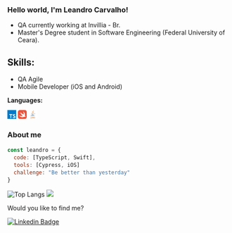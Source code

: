### Hello world, I'm Leandro Carvalho! 

- QA currently working at Invillia - Br.
- Master's Degree student in Software Engineering (Federal University of Ceara).

## Skills:
- QA Agile
- Mobile Developer (iOS and Android)

**Languages:**  

<code><img height="20" src="https://raw.githubusercontent.com/github/explore/80688e429a7d4ef2fca1e82350fe8e3517d3494d/topics/typescript/typescript.png"></code>
<code><img height="20" src="https://raw.githubusercontent.com/github/explore/80688e429a7d4ef2fca1e82350fe8e3517d3494d/topics/swift/swift.png"></code>
<code><img height="20" src="https://raw.githubusercontent.com/github/explore/80688e429a7d4ef2fca1e82350fe8e3517d3494d/topics/java/java.png"></code>

### About me

```javascript
const leandro = {
  code: [TypeScript, Swift],
  tools: [Cypress, iOS]
  challenge: "Be better than yesterday"
}
```

![Top Langs](https://github-readme-stats.vercel.app/api/top-langs/?username=lcarvalhodev&langs_count=9&layout=compact)
<a height="50em" href="http://www.github.com/lcarvalhodev"><img height="164em" src="https://github-readme-streak-stats.herokuapp.com/?user=lcarvalhodev&stroke=grey&theme=grey&ring=3985EE&fire=3985EE&currStreakNum=black&currStreakLabel=3985EE&sideNums=black&sideLabels=3985EE&dates=black&hide_border=false"/></a>


Would you like to find me?

[![Linkedin Badge](https://img.shields.io/badge/-LinkedIn-blue?style=flat-square&logo=Linkedin&logoColor=white&link=https://www.linkedin.com/in/leandro-carvalho-dev)](https://www.linkedin.com/in/leandro-carvalho-dev)
